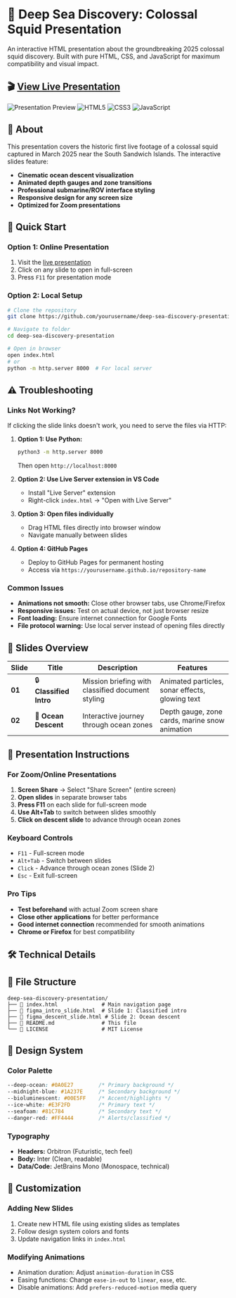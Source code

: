 # 🌊 Deep Sea Discovery: Colossal Squid Presentation

An interactive HTML presentation about the groundbreaking 2025 colossal squid discovery. Built with pure HTML, CSS, and JavaScript for maximum compatibility and visual impact.

## 🎬 [View Live Presentation](https://yourusername.github.io/deep-sea-discovery-presentation)

![Presentation Preview](https://img.shields.io/badge/Status-Live-brightgreen) ![HTML5](https://img.shields.io/badge/HTML5-E34F26?logo=html5&logoColor=white) ![CSS3](https://img.shields.io/badge/CSS3-1572B6?logo=css3&logoColor=white) ![JavaScript](https://img.shields.io/badge/JavaScript-F7DF1E?logo=javascript&logoColor=black)

## 📖 About

This presentation covers the historic first live footage of a colossal squid captured in March 2025 near the South Sandwich Islands. The interactive slides feature:

- **Cinematic ocean descent visualization**
- **Animated depth gauges and zone transitions**
- **Professional submarine/ROV interface styling**
- **Responsive design for any screen size**
- **Optimized for Zoom presentations**

## 🚀 Quick Start

### Option 1: Online Presentation

1. Visit the [live presentation](https://yourusername.github.io/deep-sea-discovery-presentation)
2. Click on any slide to open in full-screen
3. Press `F11` for presentation mode

### Option 2: Local Setup

```bash
# Clone the repository
git clone https://github.com/yourusername/deep-sea-discovery-presentation.git

# Navigate to folder
cd deep-sea-discovery-presentation

# Open in browser
open index.html
# or
python -m http.server 8000  # For local server
```

## ⚠️ Troubleshooting

### Links Not Working?

If clicking the slide links doesn't work, you need to serve the files via HTTP:

1. **Option 1: Use Python:**

   ```bash
   python3 -m http.server 8000
   ```

   Then open `http://localhost:8000`

2. **Option 2: Use Live Server extension in VS Code**
   - Install "Live Server" extension
   - Right-click `index.html` → "Open with Live Server"

3. **Option 3: Open files individually**
   - Drag HTML files directly into browser window
   - Navigate manually between slides

4. **Option 4: GitHub Pages**
   - Deploy to GitHub Pages for permanent hosting
   - Access via `https://yourusername.github.io/repository-name`

### Common Issues

- **Animations not smooth:** Close other browser tabs, use Chrome/Firefox
- **Responsive issues:** Test on actual device, not just browser resize
- **Font loading:** Ensure internet connection for Google Fonts
- **File protocol warning:** Use local server instead of opening files directly

## 📱 Slides Overview

| Slide | Title | Description | Features |
|-------|-------|-------------|----------|
| **01** | 🔒 **Classified Intro** | Mission briefing with classified document styling | Animated particles, sonar effects, glowing text |
| **02** | 🌊 **Ocean Descent** | Interactive journey through ocean zones | Depth gauge, zone cards, marine snow animation |

## 🎯 Presentation Instructions

### For Zoom/Online Presentations

1. **Screen Share** → Select "Share Screen" (entire screen)
2. **Open slides** in separate browser tabs
3. **Press F11** on each slide for full-screen mode
4. **Use Alt+Tab** to switch between slides smoothly
5. **Click on descent slide** to advance through ocean zones

### Keyboard Controls

- `F11` - Full-screen mode
- `Alt+Tab` - Switch between slides
- `Click` - Advance through ocean zones (Slide 2)
- `Esc` - Exit full-screen

### Pro Tips

- **Test beforehand** with actual Zoom screen share
- **Close other applications** for better performance
- **Good internet connection** recommended for smooth animations
- **Chrome or Firefox** for best compatibility

## 🛠️ Technical Details

## 📁 File Structure

```
deep-sea-discovery-presentation/
├── 📄 index.html              # Main navigation page
├── 📄 figma_intro_slide.html  # Slide 1: Classified intro
├── 📄 figma_descent_slide.html # Slide 2: Ocean descent
├── 📄 README.md               # This file
└── 📄 LICENSE                 # MIT License
```

## 🎨 Design System

### Color Palette

```css
--deep-ocean: #0A0E27        /* Primary background */
--midnight-blue: #1A237E     /* Secondary background */
--bioluminescent: #00E5FF    /* Accent/highlights */
--ice-white: #E3F2FD         /* Primary text */
--seafoam: #81C784           /* Secondary text */
--danger-red: #FF4444        /* Alerts/classified */
```

### Typography

- **Headers:** Orbitron (Futuristic, tech feel)
- **Body:** Inter (Clean, readable)
- **Data/Code:** JetBrains Mono (Monospace, technical)

## 🔧 Customization

### Adding New Slides

1. Create new HTML file using existing slides as templates
2. Follow design system colors and fonts
3. Update navigation links in `index.html`

### Modifying Animations

- Animation duration: Adjust `animation-duration` in CSS
- Easing functions: Change `ease-in-out` to `linear`, `ease`, etc.
- Disable animations: Add `prefers-reduced-motion` media query
